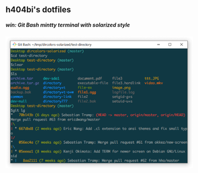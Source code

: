 ## h404bi's dotfiles

##### win: Git Bash mintty terminal with solarized style
![mintty-style](doc/mintty-style.png)

